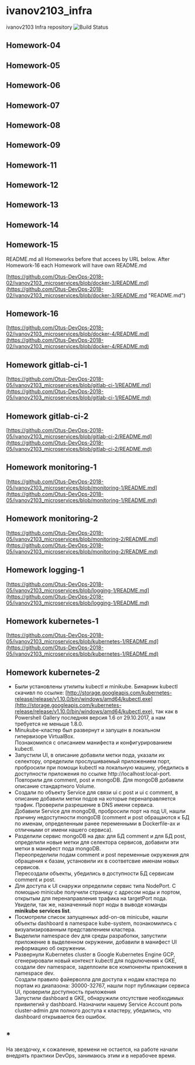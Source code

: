 # ivanov2103_infra
ivanov2103 Infra repository
![Build Status](https://api.travis-ci.org/Otus-DevOps-2018-02/ivanov2103_microservices.png)  

## Homework-04

## Homework-05

## Homework-06

## Homework-07

## Homework-08

## Homework-09

## Homework-11  

## Homework-12  

## Homework-13  

## Homework-14  

## Homework-15  

README.md all Homeworks before that accees by URL below. After Homework-16 each Homework will have own README.md

[https://github.com/Otus-DevOps-2018-02/ivanov2103_microservices/blob/docker-3/README.md](https://github.com/Otus-DevOps-2018-02/ivanov2103_microservices/blob/docker-3/README.md "README.md")

## Homework-16  

[https://github.com/Otus-DevOps-2018-02/ivanov2103_microservices/blob/docker-4/README.md](https://github.com/Otus-DevOps-2018-02/ivanov2103_microservices/blob/docker-4/README.md)

## Homework gitlab-ci-1  

[https://github.com/Otus-DevOps-2018-05/ivanov2103_microservices/blob/gitlab-ci-1/README.md](https://github.com/Otus-DevOps-2018-05/ivanov2103_microservices/blob/gitlab-ci-1/README.md)

## Homework gitlab-ci-2  

[https://github.com/Otus-DevOps-2018-05/ivanov2103_microservices/blob/gitlab-ci-2/README.md](https://github.com/Otus-DevOps-2018-05/ivanov2103_microservices/blob/gitlab-ci-2/README.md)

## Homework monitoring-1  

[https://github.com/Otus-DevOps-2018-05/ivanov2103_microservices/blob/monitoring-1/README.md](https://github.com/Otus-DevOps-2018-05/ivanov2103_microservices/blob/monitoring-1/README.md)

## Homework monitoring-2

[https://github.com/Otus-DevOps-2018-05/ivanov2103_microservices/blob/monitoring-2/README.md](https://github.com/Otus-DevOps-2018-05/ivanov2103_microservices/blob/monitoring-2/README.md)

## Homework logging-1

[https://github.com/Otus-DevOps-2018-05/ivanov2103_microservices/blob/logging-1/README.md](https://github.com/Otus-DevOps-2018-05/ivanov2103_microservices/blob/logging-1/README.md)

## Homework kubernetes-1

[https://github.com/Otus-DevOps-2018-05/ivanov2103_microservices/blob/kubernetes-1/README.md](https://github.com/Otus-DevOps-2018-05/ivanov2103_microservices/blob/kubernetes-1/README.md)

## Homework kubernetes-2

- Были установлены утилиты kubectl и minikube. Бинарник kubectl скачивл по ссылке: [http://storage.googleapis.com/kubernetes-release/release/v1.10.0/bin/windows/amd64/kubectl.exe](http://storage.googleapis.com/kubernetes-release/release/v1.10.0/bin/windows/amd64/kubectl.exe), так как в Powershell Gallery последняя версия 1.6 от 29.10.2017, а нам требуется не меньше 1.8.0.  
- Minukube-кластер был развернут и запущен в локальном гипервизоре VirtualBox.  
Познакомился с описанием манифеста и конфигурированием kubectl.  
- Запустили UI, в описание добавили метки пода, указали их селектору, определили прослушиваемый приложением порт, пробросили при помощи kubectl на локальную машину, убедились в доступности приложения по ссылке http://localhost:local-port.  
Повторили для comment, post и mongoDB. Для mongoDB добавили описание стандартного Volume.  
- Создали по объекту Service для связи ui с post и ui с comment, в описание добавили метки подов на которые перенаправляется трафик. Проверили разрешение в DNS имени сервиса.  
Добавили Service для mongoDB, пробросили порт на под UI, нашли причину недоступности mongoDB (comment и post обращаются к БД по именам, определенным ранее переменными в Dockerfile-ах и отличными от имени нашего сервиса).  
- Разделили сервис mongoDB на два: для БД comment и для БД post, определили новые метки для селектора сервисов, добавили эти метки в манифест пода mongoDB.  
Переопределили подам comment и post переменные окружения для обращения к базам, установили их в соответсвие именам новых сервисов.  
Пересоздали объекты, убедились в доступности БД сервисам comment и post.  
- Для доступа к UI снаружи определили сервис типа NodePort. С помощью minicube получили страницу с адресом ноды и портом, открытым для перенаправления трафика на targetPort пода. Увидели, так же, назначенный порт ноды в выводе команды **minikube services list**.  
- Посмотрели список запущенных add-on-ов minicube, нашли объекты dashboard в namespace kube-system, познакомились с визуализированным представлением кластера.  
- Выделили namespace dev для среды разработки, запустили приложение в выделенном окружении, добавили в манифест UI информацию об окружении.  
- Развернули Kubernetes cluster в Google Kubernetes Engine GCP, сгенерировали новый контекст kubectl для подключения к GKE, создали dev namespace, задеплоили все компоненты приложения в namespace dev.  
Создали правило файерволла для доступа к нодам кластера по портам из диапазона: 30000-32767, нашли порт публикации сервиса UI, проверили доступность приложения  
Запустили dashboard в GKE, обнаружили отсутствие необходимых привилегий у dashboard. Назначили нашему Service Account роль cluster-admin для полного доступа к кластеру, убедились, что dashboard открывается без ошибок.  

## **\***

На звездочку, к сожаление, времени не остается, на работе начали внедрять практики DevOps, занимаюсь этим и в нерабочее время.  
